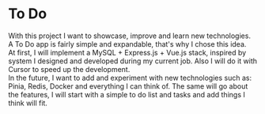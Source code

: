 # To Do
With this project I want to showcase, improve and learn new technologies.  
A To Do app is fairly simple and expandable, that's why I chose this idea.  
At first, I will implement a MySQL + Express.js + Vue.js stack, inspired by system I designed and developed during my current job. Also I will do it with Cursor to speed up the development.  
In the future, I want to add and experiment with new technologies such as: Pinia, Redis, Docker and everything I can think of. The same will go about the features, I will start with a simple to do list and tasks and add things I think will fit. 